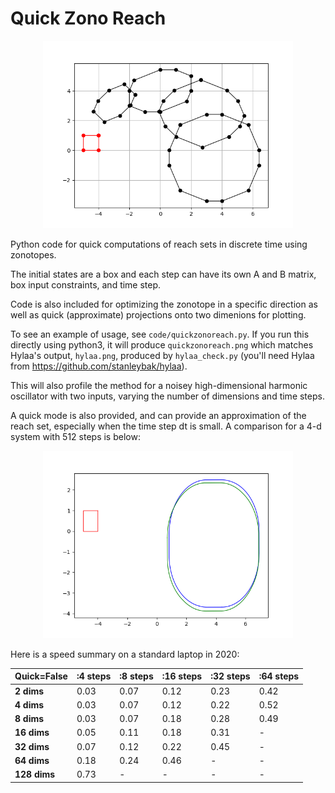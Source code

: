# Quick Zono Reach

<p align="center"> <img src="code/quickzonoreach.png" alt="Hylaa Logo" width=400/> </p>

Python code for quick computations of reach sets in discrete time using zonotopes.

The initial states are a box and each step can have its own A and B matrix, box input constraints, and time step.

Code is also included for optimizing the zonotope in a specific direction as well as quick (approximate) projections onto two dimenions for plotting.

To see an example of usage, see `code/quickzonoreach.py`. If you run this
directly using python3, it will produce `quickzonoreach.png` which matches Hylaa's output, `hylaa.png`, produced by `hylaa_check.py` (you'll need Hylaa from https://github.com/stanleybak/hylaa).

This will also profile the method for a noisey high-dimensional harmonic oscillator with two inputs, varying the number of dimensions and time steps.

A quick mode is also provided, and can provide an approximation of the reach set, especially when the time step dt is small. A comparison for a 4-d system with 512 steps is below:

<p align="center"> <img src="code/compare.png" alt="Hylaa Logo" width=400/> </p>

Here is a speed summary on a standard laptop in 2020:

Quick=False | :**4 steps** | :**8 steps** | :**16 steps** | :**32 steps** | :**64 steps**
--- | --- | --- | --- | --- | ---
**2 dims** | 0.03 | 0.07 | 0.12 | 0.23 | 0.42
**4 dims** | 0.03 | 0.07 | 0.12 | 0.22 | 0.52
**8 dims** | 0.03 | 0.07 | 0.18 | 0.28 | 0.49
**16 dims** | 0.05 | 0.11 | 0.18 | 0.31 | -
**32 dims** | 0.07 | 0.12 | 0.22 | 0.45 | -
**64 dims** | 0.18 | 0.24 | 0.46 | - | -
**128 dims** | 0.73 | - | - | - | -

